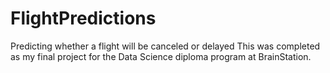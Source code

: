 # FlightPredictions
Predicting whether a flight will be canceled or delayed
This was completed as my final project for the Data Science diploma program at BrainStation.
